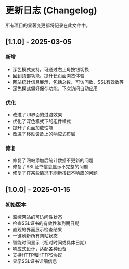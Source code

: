 # 更新日志 (Changelog)

所有项目的显著变更都将记录在此文件中。

## [1.1.0] - 2025-03-05

### 新增
- 深色模式支持，可通过右上角按钮切换
- 回到顶部功能，提升长页面浏览体验
- 网站统计信息展示，包括总数、可访问数、SSL有效数等
- 深色模式偏好保存功能，下次访问自动应用

### 优化
- 改进了UI界面的过渡效果
- 优化了深色模式下的组件样式
- 提升了页面加载性能
- 改进了移动设备上的响应式布局

### 修复
- 修复了网站添加后统计数据不更新的问题
- 修复了SSL证书信息显示不完整的问题
- 修复了在某些情况下刷新按钮不响应的问题

## [1.0.0] - 2025-01-15

### 初始版本
- 监控网站的可访问性状态
- 检查SSL证书的有效性和到期日期
- 直观的界面展示检查结果
- 一键刷新所有网站状态
- 智能时间显示（相对时间或具体日期）
- 响应式设计，适配各种设备
- 支持HTTP和HTTPS协议
- 显示SSL证书详细信息
